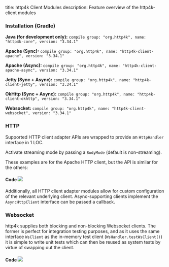 title: http4k Client Modules
description: Feature overview of the http4k-client modules

### Installation (Gradle)
**Java (for development only):** ```compile group: "org.http4k", name: "http4k-core", version: "3.34.1"```

**Apache (Sync):** ```compile group: "org.http4k", name: "http4k-client-apache", version: "3.34.1"```

**Apache (Async):** ```compile group: "org.http4k", name: "http4k-client-apache-async", version: "3.34.1"```

**Jetty (Sync + Async):** ```compile group: "org.http4k", name: "http4k-client-jetty", version: "3.34.1"```

**OkHttp (Sync + Async):** ```compile group: "org.http4k", name: "http4k-client-okhttp", version: "3.34.1"```

**Websocket:** ```compile group: "org.http4k", name: "http4k-client-websocket", version: "3.34.1"```

### HTTP
Supported HTTP client adapter APIs are wrapped to provide an `HttpHandler` interface in 1 LOC.

Activate streaming mode by passing a `BodyMode` (default is non-streaming).

These examples are for the Apache HTTP client, but the API is similar for the others:

#### Code [<img class="octocat" src="/img/octocat-32.png"/>](https://github.com/http4k/http4k/blob/master/src/docs/guide/modules/clients/example_http.kt)
<script src="https://gist-it.appspot.com/https://github.com/http4k/http4k/blob/master/src/docs/guide/modules/clients/example_http.kt"></script>

Additionally, all HTTP client adapter modules allow for custom configuration of the relevant underlying client. Async-supporting clients implement the `AsyncHttpClient` interface can be passed a callback.

### Websocket
http4k supplies both blocking and non-blocking Websocket clients. The former is perfect for integration testing purposes, and as it uses the same interface `WsClient` as the in-memory test client (`WsHandler.testWsClient()`) it is simple to write unit tests which can then be reused as system tests by virtue of swapping out the client.

#### Code [<img class="octocat" src="/img/octocat-32.png"/>](https://github.com/http4k/http4k/blob/master/src/docs/guide/modules/clients/example_websocket.kt)
<script src="https://gist-it.appspot.com/https://github.com/http4k/http4k/blob/master/src/docs/guide/modules/clients/example_websocket.kt"></script>
